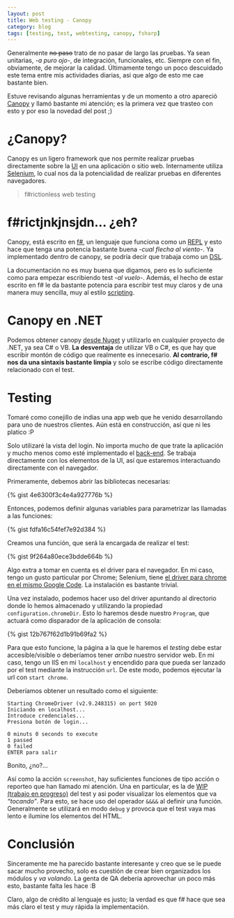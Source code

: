 ```yaml
---
layout: post
title: Web testing - Canopy
category: blog
tags: [testing, test, webtesting, canopy, fsharp]
---
```


Generalmente <del>no paso</del> trato de no pasar de largo las pruebas. Ya sean unitarias, *-a puro ojo-*, de integración, funcionales, etc. Siempre con el fin, obviamente, de mejorar la calidad. Últimamente tengo un poco descuidado este tema entre mis actividades diarias, asi que algo de esto me cae bastante bien.

Estuve revisando algunas herramientas y de un momento a otro apareció [Canopy](https://lefthandedgoat.github.io/canopy/) y llamó bastante mi atención; es la primera vez que trasteo con esto y por eso la novedad del post ;)

# ¿Canopy?
Canopy es un ligero framework que nos permite realizar pruebas directamente sobre la [UI](https://en.wikipedia.org/wiki/User_interface) en una aplicación o sitio web. Internamente utiliza [Selenium](http://www.seleniumhq.org/), lo cual nos da la potencialidad de realizar pruebas en diferentes navegadores.

> f#rictionless web testing

# f#rictjnkjnsjdn… ¿eh?
Canopy, está escrito en [f#](http://fsharp.org/), un lenguaje que funciona como un [REPL](https://en.wikipedia.org/wiki/Read%E2%80%93eval%E2%80%93print_loop) y esto hace que tenga una potencia bastante buena *-cual flecha al viento-*. Ya implementado dentro de canopy, se podría decir que trabaja como un [DSL](https://en.wikipedia.org/wiki/Domain-specific_language).

La documentación no es muy buena que digamos, pero es lo suficiente como para empezar escribiendo test *-al vuelo-*. Además, el hecho de estar escrito en f# le da bastante potencia para escribir test muy claros y de una manera muy sencilla, muy al estilo [scripting](https://en.wikipedia.org/wiki/Scripting_language).

# Canopy en .NET
Podemos obtener canopy [desde Nuget](https://www.nuget.org/packages/canopy/) y utilizarlo en cualquier proyecto de .NET, ya sea C# o VB. **La desventaja** de utilizar VB o C#, es que hay que escribir montón de código que realmente es innecesario. **Al contrario, f# nos da una sintaxis bastante limpia** y solo se escribe código directamente relacionado con el test.

# Testing
Tomaré como conejillo de indias una app web que he venido desarrollando para uno de nuestros clientes. Aún está en construcción, así que ni les platico :P

Solo utilizaré la vista del login. No importa mucho de que trate la aplicación y mucho menos como esté implementado el [back-end](https://en.wikipedia.org/wiki/Front_and_back_ends). Se trabaja directamente con los elementos de la UI, así que estaremos interactuando directamente con el navegador.

Primeramente, debemos abrir las bibliotecas necesarias:

{% gist 4e6300f3c4e4a927776b %}

Entonces, podemos definir algunas variables para parametrizar las llamadas a las funciones:

{% gist fdfa16c54fef7e92d384 %}

Creamos una función, que será la encargada de realizar el test:

{% gist 9f264a80ece3bdde664b %}

Algo extra a tomar en cuenta es el driver para el navegador. En mi caso, tengo un gusto particular por Chrome; Selenium, tiene [el driver para chrome en el mismo Google Code](https://code.google.com/p/selenium/downloads/list). La instalación es bastante trivial.

Una vez instalado, podemos hacer uso del driver apuntando al directorio donde lo hemos almacenado y utilizando la propiedad `configuration.chromeDir`. Esto lo haremos desde nuestro `Program`, que actuará como disparador de la aplicación de consola:

{% gist 12b767f62d1b91b69fa2 %}

Para que esto funcione, la página a la que le haremos el *testing* debe estar accesible/visible o deberíamos tener *arriba* nuestro servidor web. En mi caso, tengo un IIS en mi `localhost` y encendido para que pueda ser lanzado por el test mediante la instrucción `url`. De este modo, podemos ejecutar la url con `start chrome`.

Deberíamos obtener un resultado como el siguiente:

    Starting ChromeDriver (v2.9.248315) on port 5020
    Iniciando en localhost...
    Introduce credenciales...
    Presiona botón de login...

    0 minuts 0 seconds to execute
    1 passed
    0 failed
    ENTER para salir

Bonito, ¿no?…

Así como la acción `screenshot`, hay suficientes funciones de tipo acción o reporteo que han llamado mi atención. Una en particular, es la de [WIP (trabajo en progreso)](https://lefthandedgoat.github.io/canopy/testing.html) del test y asi poder visualizar los elementos que va *“tocando”*. Para esto, se hace uso del operador `&&&&` al definir una función. Generalmente se utilizará en modo `debug` y provoca que el test vaya mas lento e ilumine los elementos del HTML.

# Conclusión
Sinceramente me ha parecido bastante interesante y creo que se le puede sacar mucho provecho, solo es cuestión de crear bien organizados los módulos y *va volando*. La genta de QA debería aprovechar un poco más esto, bastante falta les hace :B

Claro, algo de crédito al lenguaje es justo; la verdad es que f# hace que sea más claro el test y muy rápida la implementación.
